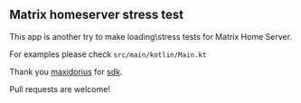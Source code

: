 ## Matrix homeserver stress test

This app is another try to make loading\stress tests for Matrix Home Server.

For examples please check `src/main/kotlin/Main.kt`

Thank you [maxidorius](https://github.com/maxidorius) for [sdk](https://github.com/kamax-matrix/matrix-java-sdk).

Pull requests are welcome!


